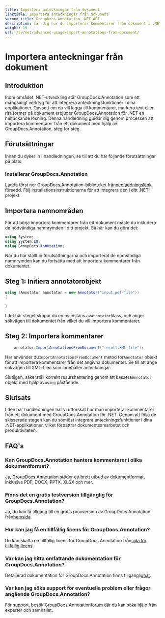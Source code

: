 ```yaml
---
title: Importera anteckningar från dokument
linktitle: Importera anteckningar från dokument
second_title: GroupDocs.Annotation .NET API
description: Lär dig hur du importerar kommentarer från dokument i .NET med GroupDocs.Annotation. Följ vår steg-för-steg handledning för sömlös integration.
weight: 19
url: /sv/net/advanced-usage/import-annotations-from-document/
---
```


# Importera anteckningar från dokument

## Introduktion
Inom området .NET-utveckling står GroupDocs.Annotation som ett mångsidigt verktyg för att integrera anteckningsfunktioner i dina applikationer. Oavsett om du vill lägga till kommentarer, markera text eller rita former på dokument erbjuder GroupDocs.Annotation för .NET en heltäckande lösning. Denna handledning guidar dig genom processen att importera kommentarer från ett dokument med hjälp av GroupDocs.Annotation, steg för steg.
## Förutsättningar
Innan du dyker in i handledningen, se till att du har följande förutsättningar på plats:
### Installerar GroupDocs.Annotation
 Ladda först ner GroupDocs.Annotation-biblioteket från[nedladdningslänk](https://releases.groupdocs.com/annotation/net/) försedd. Följ installationsinstruktionerna för att integrera den i ditt .NET-projekt.

## Importera namnområden
För att börja importera kommentarer från ett dokument måste du inkludera de nödvändiga namnrymden i ditt projekt. Så här kan du göra det:

```csharp
using System;
using System.IO;
using GroupDocs.Annotation;
```

När du har ställt in förutsättningarna och importerat de nödvändiga namnrymden kan du fortsätta med att importera kommentarer från dokumentet.
## Steg 1: Initiera annotatorobjekt
```csharp
using (Annotator annotator = new Annotator("input.pdf-file"))
{

}
```
 I det här steget skapar du en ny instans av`Annotator`klass, och anger sökvägen till dokumentet från vilket du vill importera kommentarer.
## Steg 2: Importera kommentarer
```csharp
	annotator.ImportAnnotationsFromDocument("result.XML-file");
```
 Här använder du`ImportAnnotationsFromDocument` metod för`Annotator` objekt för att importera kommentarer från det angivna dokumentet. Se till att ange sökvägen till XML-filen som innehåller anteckningar.

 Slutligen, säkerställ korrekt resurshantering genom att kassera`Annotator` objekt med hjälp av`using` påstående.

## Slutsats
I den här handledningen har vi utforskat hur man importerar kommentarer från ett dokument med GroupDocs.Annotation för .NET. Genom att följa de skisserade stegen kan du sömlöst integrera anteckningsfunktioner i dina .NET-applikationer, vilket förbättrar dokumentsamarbetet och produktiviteten.
## FAQ's
### Kan GroupDocs.Annotation hantera kommentarer i olika dokumentformat?
Ja, GroupDocs.Annotation stöder ett brett utbud av dokumentformat, inklusive PDF, DOCX, PPTX, XLSX och mer.
### Finns det en gratis testversion tillgänglig för GroupDocs.Annotation?
 Ja, du kan få tillgång till en gratis provversion av GroupDocs.Annotation från[hemsida](https://releases.groupdocs.com/).
### Hur kan jag få en tillfällig licens för GroupDocs.Annotation?
 Du kan skaffa en tillfällig licens för GroupDocs.Annotation från[sida för tillfällig licens](https://purchase.groupdocs.com/temporary-license/).
### Var kan jag hitta omfattande dokumentation för GroupDocs.Annotation?
 Detaljerad dokumentation för GroupDocs.Annotation finns tillgänglig[här](https://tutorials.groupdocs.com/annotation/net/).
### Var kan jag söka support för eventuella problem eller frågor angående GroupDocs.Annotation?
 För support, besök GroupDocs.Annotation[forum](https://forum.groupdocs.com/c/annotation/10) där du kan söka hjälp från experter och samhället.